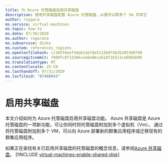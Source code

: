 ```yaml
---
title: 为 Azure 托管磁盘启用共享磁盘
description: 使用共享磁盘配置 Azure 托管磁盘，以便可以跨多个 Vm 共享它
author: roygara
ms.service: virtual-machines
ms.topic: how-to
ms.date: 07/30/2020
ms.author: rogarana
ms.subservice: disks
ms.custom: references_regions
ms.openlocfilehash: cc365f6eef4da61ab7de5113b8f4b2b185360740
ms.sourcegitcommit: f988fc0f13266cea6e86ce618f2b511ce69bbb96
ms.translationtype: MT
ms.contentlocale: zh-CN
ms.lasthandoff: 07/31/2020
ms.locfileid: "87460043"
---
```

# <a name="enable-shared-disk"></a>启用共享磁盘

本文介绍如何为 Azure 托管磁盘启用共享磁盘功能。 Azure 共享磁盘是 Azure 托管磁盘的一项新功能，可让你同时将托管磁盘附加到多个虚拟机（Vm）。 通过将托管磁盘附加到多个 VM，可以向 Azure 部署新的群集应用程序或迁移现有的群集应用程序。 

如果正在查找有关已启用共享磁盘的托管磁盘的概念信息，请参阅[Azure 共享磁盘](disks-shared.md)。
[!INCLUDE [virtual-machines-enable-shared-disk](../../../includes/virtual-machines-enable-shared-disk.md)]